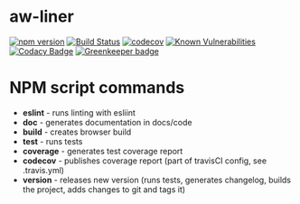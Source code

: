 # aw-liner

[![npm version](https://badge.fury.io/js/aw-liner.svg)](https://badge.fury.io/js/aw-liner) [![Build Status](https://travis-ci.org/afterwriting/aw-liner.svg?branch=master)](https://travis-ci.org/afterwriting/aw-liner) [![codecov](https://codecov.io/gh/afterwriting/aw-liner/branch/master/graph/badge.svg)](https://codecov.io/gh/afterwriting/aw-liner) [![Known Vulnerabilities](https://snyk.io/test/github/afterwriting/aw-liner/badge.svg)](https://snyk.io/test/github/afterwriting/aw-liner) [![Codacy Badge](https://api.codacy.com/project/badge/Grade/f5cb26d7c6304aeca5d8550876b9aa24)](https://www.codacy.com/app/afterwriting/aw-liner?utm_source=github.com&amp;utm_medium=referral&amp;utm_content=afterwriting/aw-liner&amp;utm_campaign=Badge_Grade) [![Greenkeeper badge](https://badges.greenkeeper.io/afterwriting/aw-liner.svg)](https://greenkeeper.io/)

# NPM script commands

  * **eslint** - runs linting with esliint
  * **doc** - generates documentation in docs/code
  * **build** - creates browser build
  * **test** - runs tests
  * **coverage** - generates test coverage report
  * **codecov** - publishes coverage report (part of travisCI config, see .travis.yml)
  * **version** - releases new version (runs tests, generates changelog, builds the project, adds changes to git and tags it)
